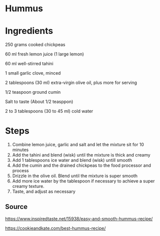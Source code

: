 # Hummus

# Ingredients
250 grams cooked chickpeas

60 ml fresh lemon juice (1 large lemon)

60 ml well-stirred tahini

1 small garlic clove, minced

2 tablespoons (30 ml) extra-virgin olive oil, plus more for serving

1/2 teaspoon ground cumin

Salt to taste (About 1/2 teasppon)

2 to 3 tablespoons (30 to 45 ml) cold water

# Steps
1. Combine lemon juice, garlic and salt and let the mixture sit for 10 minutes
2. Add the tahini and blend (wisk) until the mixture is thick and creamy
3. Add 1 tablespoons ice water and blend (wisk) untill smooth
4. Add the cumin and the drained chickpeas to the food processor and process
5. Drizzle in the olive oil. Blend until the mixture is super smooth
6. Add more ice water by the tablespoon if necessary to achieve a super creamy texture.
7. Taste, and adjust as necessary


## Source
https://www.inspiredtaste.net/15938/easy-and-smooth-hummus-recipe/

https://cookieandkate.com/best-hummus-recipe/
